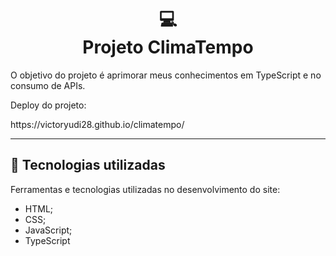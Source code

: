 <h1 align="center">
  💻<br>Projeto ClimaTempo
</h1>

<p>O objetivo do projeto é aprimorar meus conhecimentos em TypeScript e no consumo de APIs.</p>

<p>Deploy do projeto: </p>
<p>https://victoryudi28.github.io/climatempo/</p>

---

## 💼 Tecnologias utilizadas

Ferramentas e tecnologias utilizadas no desenvolvimento do site:

- HTML;
- CSS;
- JavaScript;
- TypeScript
